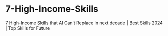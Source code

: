 # 7-High-Income-Skills
7 High-Income Skills that AI Can’t Replace in next decade | Best Skills 2024 | Top Skills for Future
